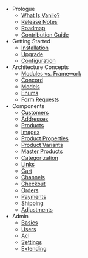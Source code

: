 - Prologue
    - [What Is Vanilo?](/docs/{{version}}/what-is-vanilo)
    - [Release Notes](/docs/{{version}}/releases)
    - [Roadmap](/docs/{{version}}/roadmap)
    - [Contribution Guide](/docs/{{version}}/contributions)
- Getting Started
    - [Installation](/docs/{{version}}/installation)
    - [Upgrade](/docs/{{version}}/upgrade)
    - [Configuration](/docs/{{version}}/configuration)
- Architecture Concepts
    - [Modules vs. Framework](/docs/{{version}}/modules-vs-framework)
    - [Concord](/docs/{{version}}/concord)
    - [Models](/docs/{{version}}/models)
    - [Enums](/docs/{{version}}/enums)
    - [Form Requests](/docs/{{version}}/form-requests)
- Components
    - [Customers](/docs/{{version}}/customers)
    - [Addresses](/docs/{{version}}/addresses)
    - [Products](/docs/{{version}}/products)
    - [Images](/docs/{{version}}/images)
    - [Product Properties](/docs/{{version}}/properties)
    - [Product Variants](/docs/{{version}}/product-variants)
    - [Master Products](/docs/{{version}}/master-products)
    - [Categorization](/docs/{{version}}/categorization)
    - [Links](/docs/{{version}}/links)
    - [Cart](/docs/{{version}}/cart)
    - [Channels](/docs/{{version}}/channels)
    - [Checkout](/docs/{{version}}/checkout)
    - [Orders](/docs/{{version}}/orders)
    - [Payments](/docs/{{version}}/payments)
    - [Shipping](/docs/{{version}}/shipping)
    - [Adjustments](/docs/{{version}}/adjustments)
- Admin
    - [Basics](/docs/{{version}}/admin-basics)
    - [Users](/docs/{{version}}/users)
    - [Acl](/docs/{{version}}/acl)
    - [Settings](/docs/{{version}}/settings)
    - [Extending](/docs/{{version}}/admin-extending)

